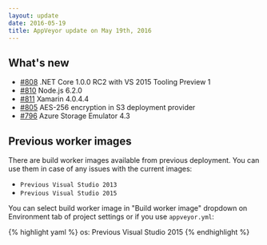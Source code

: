 ```yaml
---
layout: update
date: 2016-05-19
title: AppVeyor update on May 19th, 2016
---
```


## What's new

* [#808](https://github.com/appveyor/ci/issues/808) .NET Core 1.0.0 RC2 with VS 2015 Tooling Preview 1
* [#810](https://github.com/appveyor/ci/issues/810) Node.js 6.2.0
* [#811](https://github.com/appveyor/ci/issues/811) Xamarin 4.0.4.4
* [#805](https://github.com/appveyor/ci/issues/805) AES-256 encryption in S3 deployment provider
* [#796](https://github.com/appveyor/ci/issues/796) Azure Storage Emulator 4.3

## Previous worker images

There are build worker images available from previous deployment. You can use them in case of any issues with the current images:

- `Previous Visual Studio 2013`
- `Previous Visual Studio 2015`

You can select build worker image in "Build worker image" dropdown on Environment tab of project settings or if you use `appveyor.yml`:

{% highlight yaml %}
os: Previous Visual Studio 2015
{% endhighlight %}
